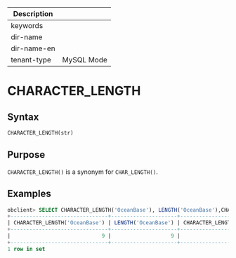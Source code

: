| Description   |                 |
|---------------|-----------------|
| keywords      |                 |
| dir-name      |                 |
| dir-name-en   |                 |
| tenant-type   | MySQL Mode      |

# CHARACTER_LENGTH

## Syntax

```sql
CHARACTER_LENGTH(str)
```

## Purpose

`CHARACTER_LENGTH()` is a synonym for `CHAR_LENGTH()`. 

## Examples

```sql
obclient> SELECT CHARACTER_LENGTH('OceanBase'), LENGTH('OceanBase'),CHARACTER_LENGTH('hello');
+-------------------------------+---------------------+---------------------------+
| CHARACTER_LENGTH('OceanBase') | LENGTH('OceanBase') | CHARACTER_LENGTH('hello') |
+-------------------------------+---------------------+---------------------------+
|                             9 |                   9 |                         5 |
+-------------------------------+---------------------+---------------------------+
1 row in set
```
